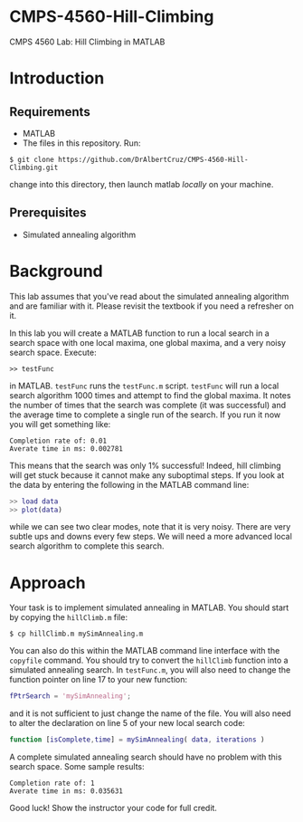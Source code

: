 # CMPS-4560-Hill-Climbing
CMPS 4560 Lab: Hill Climbing in MATLAB

# Introduction

## Requirements
* MATLAB
* The files in this repository. Run:
```
$ git clone https://github.com/DrAlbertCruz/CMPS-4560-Hill-Climbing.git
```
change into this directory, then launch matlab *locally* on your machine.

## Prerequisites
* Simulated annealing algorithm

# Background

This lab assumes that you've read about the simulated annealing algorithm and are familiar with it. Please revisit the textbook if you need a refresher on it. 

In this lab you will create a MATLAB function to run a local search in a search space with one local maxima, one global maxima, and a very noisy search space. Execute:

```
>> testFunc
```

in MATLAB. `testFunc` runs the `testFunc.m` script. `testFunc` will run a local search algorithm 1000 times and attempt to find the global maxima. It notes the number of times that the search was complete (it was successful) and the average time to complete a single run of the search. If you run it now you will get something like:

```
Completion rate of: 0.01
Averate time in ms: 0.002781
```

This means that the search was only 1% successful! Indeed, hill climbing will get stuck because it cannot make any suboptimal steps. If you look at the data by entering the following in the MATLAB command line:

```matlab
>> load data
>> plot(data)
```
while we can see two clear modes, note that it is very noisy. There are very subtle ups and downs every few steps. We will need a more advanced local search algorithm to complete this search.

# Approach

Your task is to implement simulated annealing in MATLAB. You should start by copying the `hillClimb.m` file:

```shell
$ cp hillClimb.m mySimAnnealing.m
```

You can also do this within the MATLAB command line interface with the `copyfile` command. You should try to convert the `hillClimb` function into a simulated annealing search. In `testFunc.m`, you will also need to change the function pointer on line 17 to your new function:

```matlab
fPtrSearch = 'mySimAnnealing';
```

and it is not sufficient to just change the name of the file. You will also need to alter the declaration on line 5 of your new local search code:

```matlab
function [isComplete,time] = mySimAnnealing( data, iterations )
```

A complete simulated annealing search should have no problem with this search space. Some sample results:

```
Completion rate of: 1
Averate time in ms: 0.035631
```

Good luck! Show the instructor your code for full credit.

